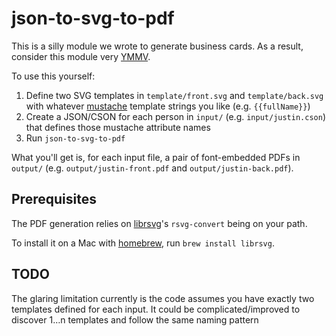 # json-to-svg-to-pdf

This is a silly module we wrote to generate business cards. As a result,
consider this module very
[YMMV](https://en.wiktionary.org/wiki/your_mileage_may_vary).

To use this yourself:

1. Define two SVG templates in `template/front.svg` and `template/back.svg` with
   whatever [mustache](https://mustache.github.io) template strings you like
   (e.g. `{{fullName}}`)
2. Create a JSON/CSON for each person in `input/` (e.g. `input/justin.cson`)
   that defines those mustache attribute names
3. Run `json-to-svg-to-pdf`

What you'll get is, for each input file, a pair of font-embedded PDFs in
`output/` (e.g.
`output/justin-front.pdf` and `output/justin-back.pdf`).

## Prerequisites

The PDF generation relies on [librsvg](https://github.com/GNOME/librsvg)'s
`rsvg-convert` being on your path.

To install it on a Mac with [homebrew](https://brew.sh), run `brew install
librsvg`.

## TODO

The glaring limitation currently is the code assumes you have exactly two
templates defined for each input. It could be complicated/improved to discover
1…n templates and follow the same naming pattern
